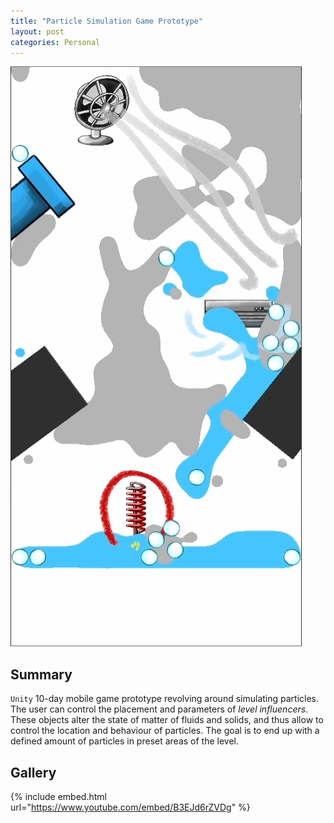 ```yaml
---
title: "Particle Simulation Game Prototype"
layout: post
categories: Personal
---
```


![ParticleSim_Thumbnail](/assets/img/particle-sim/preview.png)


## Summary

`Unity` 10-day mobile game prototype revolving around simulating particles. The user can control the placement and parameters of _level influencers_. These objects alter the state of matter of fluids and solids, and thus allow to control the location and behaviour of particles. The goal is to end up with a defined amount of particles in preset areas of the level.

## Gallery

{% include embed.html url="https://www.youtube.com/embed/B3EJd6rZVDg" %}
